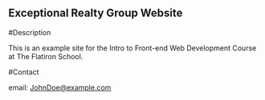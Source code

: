 Exceptional Realty Group Website
---
#Description

This is an example site for the Intro to Front-end Web Development Course at The Flatiron School.

#Contact

email: JohnDoe@example.com
